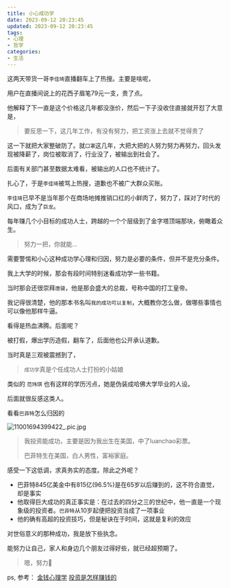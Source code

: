 ```yaml
---
title: 小心成功学
date: 2023-09-12 20:23:45
updated: 2023-09-12 20:23:45
tags:
- 心理
- 哲学
categories:
- 生活
---
```



这两天带货一哥`李佳琦`直播翻车上了热搜。主要是啥呢，

用户在直播间说上的花西子眉笔79元一支，贵了点。

他解释了下一直是这个价格这几年都没涨价，然后一下子没收住直接就开怼了大意是，

>  要反思一下，这几年工作，有没有努力，把工资涨上去就不觉得贵了

这一下就把大家整破防了。就`口罩`这几年，大把大把的人努力努力再努力，回头发现被降薪了，岗位被取消了，行业没了，被输出到社会了。

后面有关部门甚至数据太难看，被输出的人口也不统计了。



扎心了，于是`李佳琦`被骂上热搜，道歉也不被广大群众买账。

`李佳琦`已早不是当年那个在商场地摊推销口红的小鲜肉了，努力了，踩对了时代的风口，成为了`巨龙`。

每年赚几个小目标的成功人士，跨越的一个个层级到了金字塔顶端那块，俯瞰着众生。

> 努力一把，你就能...

需要警惕和小心这种成功学心理和归因，努力是必要的条件，但并不是充分条件。



我上大学的时候，那会有段时间特别迷看成功学一些书籍。

当时那会还很崇拜`唐骏`，他是那会盛大的总裁，号称中国的打工皇帝。

我记得很清楚，他的那本书名叫`我的成功可以复制`，大概教你怎么做，做哪些事情也可以像他那样牛逼。

看得是热血沸腾。后面呢？

被打假，爆出学历造假，翻车了，后面他也公开承认道歉。

当时真是三观被震撼到了，

>  `成功学`真是个任成功人士打扮的小姑娘

类似的 `范玮琪` 也有这样的学历污点，她是伪装成哈佛大学毕业的人设。

后面就很反感这类人。



看看`巴菲特`怎么归因的

![11001694399422_.pic.jpg](https://s2.loli.net/2023/09/12/hbHlr8T7BSO3zKY.jpg)

> 我投资能成功，主要是因为我出生在美国，中了luanchao彩票。
>
> 巴菲特生在美国，白人男性，富裕家庭。

感受一下这低调，求真务实的态度。除此之外呢？

- 巴菲特845亿美金中有815亿(96.5%)是在65岁以后赚到的，这不符合直觉，却是事实
- 他取得巨大成功的真正事实是：在过去的四分之三的世纪中，他一直是一个现象级的投资者。`巴菲特`从10岁起便把投资当成了一项事业
- 他的确有高超的投资技巧，但是秘诀在于时间，这就是复利的效应



对世俗意义的那种成功，我是放下些执念。

能努力让自己，家人和身边几个朋友过得好些，就已经超预期了。

> 嗯，努力💪



ps, 参考：
[金钱心理学](https://book.douban.com/subject/36415996/)
[投资是怎样赚钱的](https://www.bilibili.com/video/BV1e8411B7w7) 
